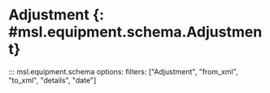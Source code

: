 # Adjustment {: #msl.equipment.schema.Adjustment}
::: msl.equipment.schema
    options:
        filters: ["Adjustment", "from_xml", "to_xml", "details", "date"]
